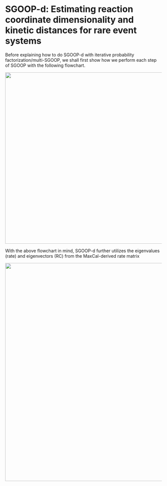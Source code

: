 # SGOOP-d: Estimating reaction coordinate dimensionality and kinetic distances for rare event systems

Before explaining how to do SGOOP-d with iterative probability factorization/multi-SGOOP, we shall first show how we perform each step of SGOOP with the following flowchart.


<img src="https://user-images.githubusercontent.com/22850008/115948672-6ec29a00-a49d-11eb-81e2-1935b6d40ff9.png" width="550">

With the above flowchart in mind, SGOOP-d further utilizes the eigenvalues (rate) and eigenvectors (RC) from the MaxCal-derived rate matrix

<img src="https://user-images.githubusercontent.com/22850008/115948744-ff00df00-a49d-11eb-8953-3141ae008dcc.png" width="700">
